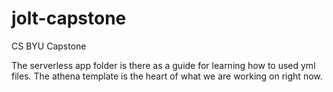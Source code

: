 # jolt-capstone
CS BYU Capstone

The serverless app folder is there as a guide for learning how to used yml files.
The athena template is the heart of what we are working on right now.

